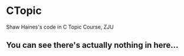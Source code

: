 # CTopic
Shaw Haines's code in C Topic Course, ZJU

## You can see there's actually nothing in here...
